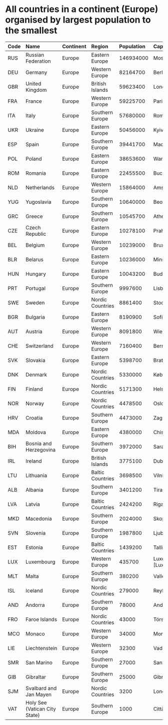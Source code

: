 # All countries in a continent (Europe) organised by largest population to the smallest

| Code | Name | Continent | Region | Population | Capital |
| :--- | :--- | :--- | :--- | :--- | :--- |
|RUS|Russian Federation|Europe|Eastern Europe|146934000|Moscow|
|DEU|Germany|Europe|Western Europe|82164700|Berlin|
|GBR|United Kingdom|Europe|British Islands|59623400|London|
|FRA|France|Europe|Western Europe|59225700|Paris|
|ITA|Italy|Europe|Southern Europe|57680000|Roma|
|UKR|Ukraine|Europe|Eastern Europe|50456000|Kyiv|
|ESP|Spain|Europe|Southern Europe|39441700|Madrid|
|POL|Poland|Europe|Eastern Europe|38653600|Warszawa|
|ROM|Romania|Europe|Eastern Europe|22455500|Bucuresti|
|NLD|Netherlands|Europe|Western Europe|15864000|Amsterdam|
|YUG|Yugoslavia|Europe|Southern Europe|10640000|Beograd|
|GRC|Greece|Europe|Southern Europe|10545700|Athenai|
|CZE|Czech Republic|Europe|Eastern Europe|10278100|Praha|
|BEL|Belgium|Europe|Western Europe|10239000|Bruxelles [Brussel]|
|BLR|Belarus|Europe|Eastern Europe|10236000|Minsk|
|HUN|Hungary|Europe|Eastern Europe|10043200|Budapest|
|PRT|Portugal|Europe|Southern Europe|9997600|Lisboa|
|SWE|Sweden|Europe|Nordic Countries|8861400|Stockholm|
|BGR|Bulgaria|Europe|Eastern Europe|8190900|Sofija|
|AUT|Austria|Europe|Western Europe|8091800|Wien|
|CHE|Switzerland|Europe|Western Europe|7160400|Bern|
|SVK|Slovakia|Europe|Eastern Europe|5398700|Bratislava|
|DNK|Denmark|Europe|Nordic Countries|5330000|København|
|FIN|Finland|Europe|Nordic Countries|5171300|Helsinki [Helsingfors]|
|NOR|Norway|Europe|Nordic Countries|4478500|Oslo|
|HRV|Croatia|Europe|Southern Europe|4473000|Zagreb|
|MDA|Moldova|Europe|Eastern Europe|4380000|Chisinau|
|BIH|Bosnia and Herzegovina|Europe|Southern Europe|3972000|Sarajevo|
|IRL|Ireland|Europe|British Islands|3775100|Dublin|
|LTU|Lithuania|Europe|Baltic Countries|3698500|Vilnius|
|ALB|Albania|Europe|Southern Europe|3401200|Tirana|
|LVA|Latvia|Europe|Baltic Countries|2424200|Riga|
|MKD|Macedonia|Europe|Southern Europe|2024000|Skopje|
|SVN|Slovenia|Europe|Southern Europe|1987800|Ljubljana|
|EST|Estonia|Europe|Baltic Countries|1439200|Tallinn|
|LUX|Luxembourg|Europe|Western Europe|435700|Luxembourg [Luxemburg/Lëtzebuerg]|
|MLT|Malta|Europe|Southern Europe|380200|Valletta|
|ISL|Iceland|Europe|Nordic Countries|279000|Reykjavík|
|AND|Andorra|Europe|Southern Europe|78000|Andorra la Vella|
|FRO|Faroe Islands|Europe|Nordic Countries|43000|Tórshavn|
|MCO|Monaco|Europe|Western Europe|34000|Monaco-Ville|
|LIE|Liechtenstein|Europe|Western Europe|32300|Vaduz|
|SMR|San Marino|Europe|Southern Europe|27000|San Marino|
|GIB|Gibraltar|Europe|Southern Europe|25000|Gibraltar|
|SJM|Svalbard and Jan Mayen|Europe|Nordic Countries|3200|Longyearbyen|
|VAT|Holy See (Vatican City State)|Europe|Southern Europe|1000|Città del Vaticano|
